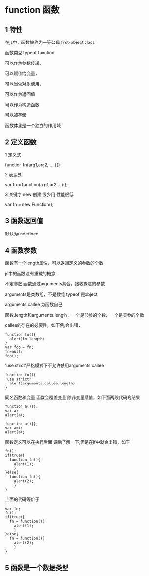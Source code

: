 # function 函数

## 1 特性

在js中，函数被称为一等公民 first-object class

函数类型 typeof function

可以作为参数传递，

可以赋值给变量，

可以当做对象使用，

可以作为返回值 

可以作为构造函数

可以被存储

函数体里是一个独立的作用域

## 2 定义函数

1 定义式

function fn(arg1,arg2,.....){}

2 表达式

var fn = function(arg1,ar2,...){};

3 关键字 new 创建 很少用 性能很低

var fn = new Function();

## 3 函数返回值

默认为undefined

## 4 函数参数

函数有一个length属性，可以返回定义的参数的个数

js中的函数没有重载的概念

不定参数 函数通过arguments集合，接收传递的参数

arguments是类数组，不是数组 typeof 是object

arguments.callee 为函数自己

函数.length和arguments.length，一个是形参的个数，一个是实参的个数

callee的存在的必要性，如下例,会出错，

```
function fn(){
  alert(fn.length)
}
var foo = fn;
fn=null;
foo();
```

'use strict'严格模式下不允许使用arguments.callee

```
function fn(){
'use strict'
  alert(arguments.callee.length)
}

```

同名函数和变量 函数会覆盖变量 除非变量赋值，如下面两段代码的结果

```
function a(){};
var a;
alert(a);
```

```
function a(){};
var a=1;
alert(a);
```

函数定义可以在执行后面 课后了解一下,但是在if中就会出错，如下

```
fn();
if(true){
  function fn(){
    alert(1);
	}
}else{
  function fn(){
    alert(2);
	}
}
```

上面的代码等价于

```
var fn;
fn();
if(true){
  fn = function(){
    alert(1);
	}
}else{
  fn = function(){
    alert(2);
	}
}
```

## 5 函数是一个数据类型

